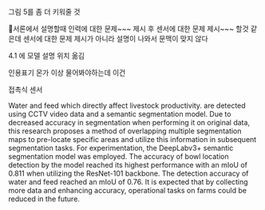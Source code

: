 그림 5를 좀 더 키워줄 것


서론에서 설명할때 인력에 대한 문제~~~ 제시
후 센서에 대한 문제 제시~~~ 할것 같은데
센서에 대한 문제 제시가 아니라 설명이 나와서 문맥이 맞지 않다


4.1 에 모델 설명 위치 옮김

인용표기 몬가 이상 물어봐야하는데 이건

접촉식 센서


Water and feed which directly affect livestock productivity. are detected using CCTV video data and a semantic segmentation model. Due to decreased accuracy in segmentation when performing it on original data, this research proposes a method of overlapping multiple segmentation maps to pre-locate specific areas and utilize this information in subsequent segmentation tasks. For experimentation, the DeepLabv3+ semantic segmentation model was employed. The accuracy of bowl location detection by the model reached its highest performance with an mIoU of 0.811 when utilizing the ResNet-101 backbone. The detection accuracy of water and feed reached an mIoU of 0.76. It is expected that by collecting more data and enhancing accuracy, operational tasks on farms could be reduced in the future.